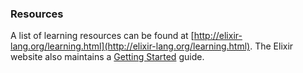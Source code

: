 ### Resources

A list of learning resources can be found at [http://elixir-lang.org/learning.html](http://elixir-lang.org/learning.html). The Elixir website also maintains a [Getting Started](http://elixir-lang.org/getting-started/introduction.html) guide.

